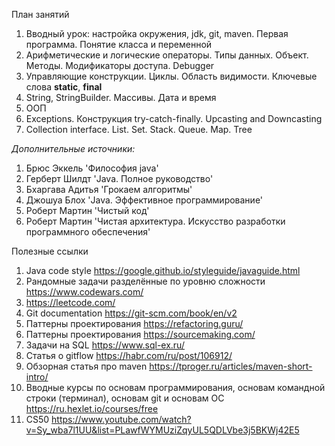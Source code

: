 План занятий

1. Вводный урок: настройка окружения, jdk, git, maven. Первая программа. Понятие класса и переменной
2. Арифметические и логические операторы. Типы данных. Объект. Методы. Модификаторы доступа. Debugger
3. Управляющие конструкции. Циклы. Область видимости. Ключевые слова **static**, **final**
4. String, StringBuilder. Массивы. Дата и время
5. ООП
6. Exceptions. Конструкция try-catch-finally. Upcasting and Downcasting
7. Collection interface. List. Set. Stack. Queue. Map. Tree

_Дополнительные источники:_

1. Брюс Эккель 'Философия java'
2. Герберт Шилдт 'Java. Полное руководство'
3. Бхаргава Адитья 'Грокаем алгоритмы'
4. Джошуа Блох 'Java. Эффективное программирование'
5. Роберт Мартин 'Чистый код'
6. Роберт Мартин 'Чистая архитектура. Искусство разработки программного обеспечения'

Полезные ссылки

1. Java code style https://google.github.io/styleguide/javaguide.html
2. Рандомные задачи разделённые по уровню сложности https://www.codewars.com/
3. https://leetcode.com/
4. Git documentation https://git-scm.com/book/en/v2
5. Паттерны проектирования https://refactoring.guru/
6. Паттерны проектирования https://sourcemaking.com/
7. Задачи на SQL https://www.sql-ex.ru/
8. Статья о gitflow https://habr.com/ru/post/106912/
9. Обзорная статья про maven https://tproger.ru/articles/maven-short-intro/
10. Вводные курсы по основам программирования, основам командной строки (терминал), основам git и основам ОС https://ru.hexlet.io/courses/free
11. CS50 https://www.youtube.com/watch?v=Sy_wba7l1UU&list=PLawfWYMUziZqyUL5QDLVbe3j5BKWj42E5
